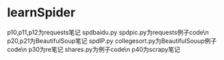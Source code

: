# learnSpider
p10,p11,p12为requests笔记  spdbaidu.py spdpic.py为requests例子code\n
p20,p21为BeautifulSoup笔记  spdIP.py collegesort.py为BeautifulSouup例子code\n
p30为re笔记    shares.py为例子code\n
p40为scrapy笔记

